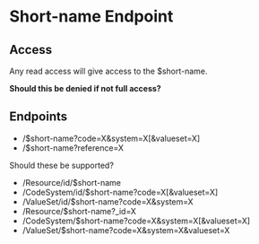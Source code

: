 # Short-name Endpoint

## Access
Any read access will give access to the $short-name.  

__Should this be denied if not full access?__

## Endpoints

* /$short-name?code=X&system=X[&valueset=X]
* /$short-name?reference=X

Should these be supported?

* /Resource/id/$short-name
* /CodeSystem/id/$short-name?code=X[&valueset=X]
* /ValueSet/id/$short-name?code=X&system=X
* /Resource/$short-name?\_id=X
* /CodeSystem/$short-name?code=X&system=X[&valueset=X]
* /ValueSet/$short-name?code=X&system=X&valueset=X
